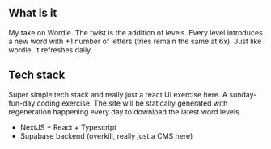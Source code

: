 ## What is it

My take on Wordle. The twist is the addition of levels. Every level introduces a new word with +1 number of letters (tries remain the same at 6x). Just like wordle, it refreshes daily.

## Tech stack

Super simple tech stack and really just a react UI exercise here. A sunday-fun-day coding exercise. The site will be statically generated with regeneration happening every day to download the latest word levels.

- NextJS + React + Typescript
- Supabase backend (overkill, really just a CMS here)
